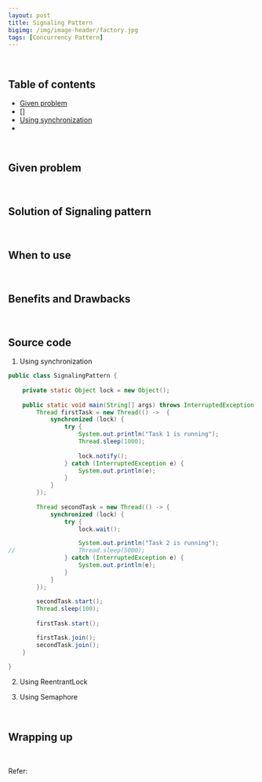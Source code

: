 ```yaml
---
layout: post
title: Signaling Pattern
bigimg: /img/image-header/factory.jpg
tags: [Concurrency Pattern]
---
```




<br>

## Table of contents
- [Given problem](#given-problem)
- []
- [Using synchronization](#)
- []()


<br>

## Given problem






<br>

## Solution of Signaling pattern





<br>

## When to use






<br>

## Benefits and Drawbacks



<br>

## Source code

1. Using synchronization


```java
public class SignalingPattern {
	
	private static Object lock = new Object();
	
	public static void main(String[] args) throws InterruptedException {
		Thread firstTask = new Thread(() ->  {
			synchronized (lock) {
				try {
					System.out.println("Task 1 is running");
					Thread.sleep(1000);
					
					lock.notify();
				} catch (InterruptedException e) {
					System.out.println(e);
				}
			}
		});
		
		Thread secondTask = new Thread(() -> {
			synchronized (lock) {
				try {
					lock.wait();

					System.out.println("Task 2 is running");
//					Thread.sleep(5000);
				} catch (InterruptedException e) {
					System.out.println(e);
				}
			}
		});
		
		secondTask.start();
		Thread.sleep(100);
		
		firstTask.start();

		firstTask.join();
		secondTask.join();
	}
	
}
```




2. Using ReentrantLock






3. Using Semaphore





<br>

## Wrapping up






<br>

Refer:

[]()

